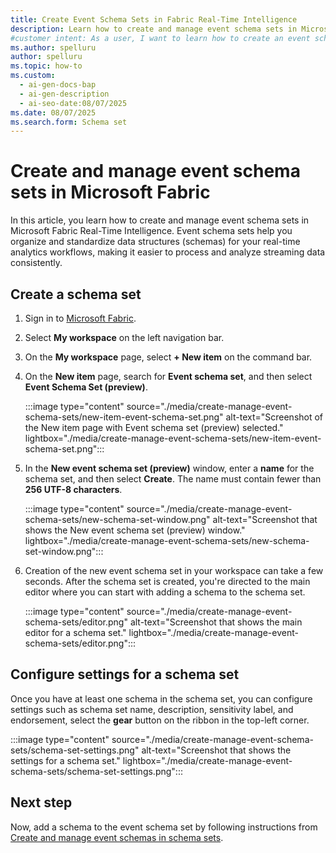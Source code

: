 ```yaml
---
title: Create Event Schema Sets in Fabric Real-Time Intelligence
description: Learn how to create and manage event schema sets in Microsoft Fabric Real-Time Intelligence to organize and standardize data structures for streaming analytics workflows.
#customer intent: As a user, I want to learn how to create an event schema set in Real-Time Intelligence.
ms.author: spelluru
author: spelluru
ms.topic: how-to
ms.custom:
  - ai-gen-docs-bap
  - ai-gen-description
  - ai-seo-date:08/07/2025
ms.date: 08/07/2025
ms.search.form: Schema set
---
```

# Create and manage event schema sets in Microsoft Fabric
In this article, you learn how to create and manage event schema sets in Microsoft Fabric Real-Time Intelligence. Event schema sets help you organize and standardize data structures (schemas) for your real-time analytics workflows, making it easier to process and analyze streaming data consistently.

## Create a schema set

1. Sign in to [Microsoft Fabric](https://fabric.microsoft.com/).
1. Select **My workspace** on the left navigation bar.
1. On the **My workspace** page, select **+ New item** on the command bar. 
1. On the **New item** page, search for **Event schema set**, and then select **Event Schema Set (preview)**. 

    :::image type="content" source="./media/create-manage-event-schema-sets/new-item-event-schema-set.png" alt-text="Screenshot of the New item page with Event schema set (preview) selected." lightbox="./media/create-manage-event-schema-sets/new-item-event-schema-set.png":::
1. In the **New event schema set (preview)** window, enter a **name** for the schema set, and then select **Create**. The name must contain fewer than **256 UTF-8 characters**. 

    :::image type="content" source="./media/create-manage-event-schema-sets/new-schema-set-window.png" alt-text="Screenshot that shows the New event schema set (preview) window." lightbox="./media/create-manage-event-schema-sets/new-schema-set-window.png":::
1. Creation of the new event schema set in your workspace can take a few seconds. After the schema set is created, you're directed to the main editor where you can start with adding a schema to the schema set. 

    :::image type="content" source="./media/create-manage-event-schema-sets/editor.png" alt-text="Screenshot that shows the main editor for a schema set." lightbox="./media/create-manage-event-schema-sets/editor.png":::

## Configure settings for a schema set
Once you have at least one schema in the schema set, you can configure settings such as schema set name, description, sensitivity label, and endorsement, select the **gear** button on the ribbon in the top-left corner. 

:::image type="content" source="./media/create-manage-event-schema-sets/schema-set-settings.png" alt-text="Screenshot that shows the settings for a schema set." lightbox="./media/create-manage-event-schema-sets/schema-set-settings.png":::


## Next step
Now, add a schema to the event schema set by following instructions from [Create and manage event schemas in schema sets](create-manage-event-schemas.md).



